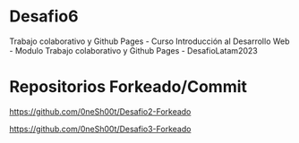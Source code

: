 # Desafio6
Trabajo colaborativo y Github Pages - Curso Introducción al Desarrollo Web - Modulo Trabajo colaborativo y Github Pages - DesafioLatam2023


# Repositorios Forkeado/Commit

https://github.com/0neSh00t/Desafio2-Forkeado

https://github.com/0neSh00t/Desafio3-Forkeado
